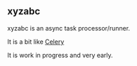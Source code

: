 ## xyzabc          


xyzabc is an async task processor/runner.       

It is a bit like [Celery](https://github.com/celery/celery)        

It is work in progress and very early.       
